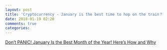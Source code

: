 ```yaml
---
layout: post
title: 'Cryptocurrency - January is the best time to hop on the train？！'
date: 2018-01-19 02:20
comments: true
categories: 
---
```

[Don’t PANIC! January Is the Best Month of the Year! Here’s How and Why](https://medium.com/@wesharehoodies/dont-panic-january-is-the-best-month-of-the-year-here-s-how-and-why-6f0cc43b74cf)